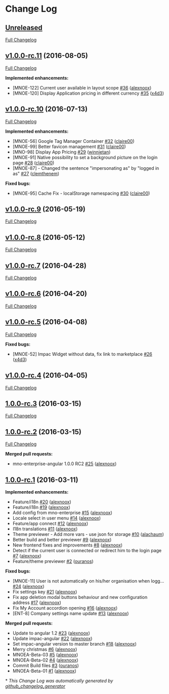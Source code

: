 # Change Log

## [Unreleased](https://github.com/maestrano/mno-enterprise-angular/tree/HEAD)

[Full Changelog](https://github.com/maestrano/mno-enterprise-angular/compare/v1.0.0-rc.11...HEAD)

## [v1.0.0-rc.11](https://github.com/maestrano/mno-enterprise-angular/tree/v1.0.0-rc.11) (2016-08-05)

[Full Changelog](https://github.com/maestrano/mno-enterprise-angular/compare/v1.0.0-rc.10...v1.0.0-rc.11)

**Implemented enhancements:**

- \[MNOE-122\] Current user available in layout scope [\#36](https://github.com/maestrano/mno-enterprise-angular/pull/36) ([alexnoox](https://github.com/alexnoox))
- \[MNOE-120\] Display Application pricing in different currency [\#35](https://github.com/maestrano/mno-enterprise-angular/pull/35) ([x4d3](https://github.com/x4d3))

## [v1.0.0-rc.10](https://github.com/maestrano/mno-enterprise-angular/tree/v1.0.0-rc.10) (2016-07-13)

[Full Changelog](https://github.com/maestrano/mno-enterprise-angular/compare/v1.0.0-rc.9...v1.0.0-rc.10)

**Implemented enhancements:**

- \[MNOE-56\] Google Tag Manager Container [\#32](https://github.com/maestrano/mno-enterprise-angular/pull/32) ([claire00](https://github.com/claire00))
- \[MNOE-99\] Better favicon management [\#31](https://github.com/maestrano/mno-enterprise-angular/pull/31) ([claire00](https://github.com/claire00))
- \[MNO-98\] Display App Pricing [\#29](https://github.com/maestrano/mno-enterprise-angular/pull/29) ([winnietan](https://github.com/winnietan))
- \[MNOE-91\] Native possibility to set a background picture on the login page [\#28](https://github.com/maestrano/mno-enterprise-angular/pull/28) ([claire00](https://github.com/claire00))
- \[MNOE-87\] - Changed the sentence "impersonating as" by "logged in as" [\#27](https://github.com/maestrano/mno-enterprise-angular/pull/27) ([clemthenem](https://github.com/clemthenem))

**Fixed bugs:**

- \[MNOE-95\] Cache Fix - localStorage namespacing [\#30](https://github.com/maestrano/mno-enterprise-angular/pull/30) ([claire00](https://github.com/claire00))

## [v1.0.0-rc.9](https://github.com/maestrano/mno-enterprise-angular/tree/v1.0.0-rc.9) (2016-05-19)
[Full Changelog](https://github.com/maestrano/mno-enterprise-angular/compare/v1.0.0-rc.8...v1.0.0-rc.9)

## [v1.0.0-rc.8](https://github.com/maestrano/mno-enterprise-angular/tree/v1.0.0-rc.8) (2016-05-12)
[Full Changelog](https://github.com/maestrano/mno-enterprise-angular/compare/v1.0.0-rc.7...v1.0.0-rc.8)

## [v1.0.0-rc.7](https://github.com/maestrano/mno-enterprise-angular/tree/v1.0.0-rc.7) (2016-04-28)
[Full Changelog](https://github.com/maestrano/mno-enterprise-angular/compare/v1.0.0-rc.6...v1.0.0-rc.7)

## [v1.0.0-rc.6](https://github.com/maestrano/mno-enterprise-angular/tree/v1.0.0-rc.6) (2016-04-20)
[Full Changelog](https://github.com/maestrano/mno-enterprise-angular/compare/v1.0.0-rc.5...v1.0.0-rc.6)

## [v1.0.0-rc.5](https://github.com/maestrano/mno-enterprise-angular/tree/v1.0.0-rc.5) (2016-04-08)
[Full Changelog](https://github.com/maestrano/mno-enterprise-angular/compare/v1.0.0-rc.4...v1.0.0-rc.5)

**Fixed bugs:**

- \[MNOE-52\] Impac Widget without data, fix link to marketplace [\#26](https://github.com/maestrano/mno-enterprise-angular/pull/26) ([x4d3](https://github.com/x4d3))

## [v1.0.0-rc.4](https://github.com/maestrano/mno-enterprise-angular/tree/v1.0.0-rc.4) (2016-04-05)
[Full Changelog](https://github.com/maestrano/mno-enterprise-angular/compare/1.0.0-rc.3...v1.0.0-rc.4)

## [1.0.0-rc.3](https://github.com/maestrano/mno-enterprise-angular/tree/1.0.0-rc.3) (2016-03-15)
[Full Changelog](https://github.com/maestrano/mno-enterprise-angular/compare/1.0.0-rc.2...1.0.0-rc.3)

## [1.0.0-rc.2](https://github.com/maestrano/mno-enterprise-angular/tree/1.0.0-rc.2) (2016-03-15)
[Full Changelog](https://github.com/maestrano/mno-enterprise-angular/compare/1.0.0-rc.1...1.0.0-rc.2)

**Merged pull requests:**

- mno-enterprise-angular 1.0.0 RC2 [\#25](https://github.com/maestrano/mno-enterprise-angular/pull/25) ([alexnoox](https://github.com/alexnoox))

## [1.0.0-rc.1](https://github.com/maestrano/mno-enterprise-angular/tree/1.0.0-rc.1) (2016-03-11)
**Implemented enhancements:**

- Feature/i18n [\#20](https://github.com/maestrano/mno-enterprise-angular/pull/20) ([alexnoox](https://github.com/alexnoox))
- Feature/i18n [\#19](https://github.com/maestrano/mno-enterprise-angular/pull/19) ([alexnoox](https://github.com/alexnoox))
- Add config from mno-enterprise [\#15](https://github.com/maestrano/mno-enterprise-angular/pull/15) ([alexnoox](https://github.com/alexnoox))
- Locale select in user menu [\#14](https://github.com/maestrano/mno-enterprise-angular/pull/14) ([alexnoox](https://github.com/alexnoox))
- Feature/app connect [\#12](https://github.com/maestrano/mno-enterprise-angular/pull/12) ([alexnoox](https://github.com/alexnoox))
- I18n translations [\#11](https://github.com/maestrano/mno-enterprise-angular/pull/11) ([alexnoox](https://github.com/alexnoox))
- Theme previewer - Add more vars - use json for storage [\#10](https://github.com/maestrano/mno-enterprise-angular/pull/10) ([alachaum](https://github.com/alachaum))
- Better build and better previewer [\#9](https://github.com/maestrano/mno-enterprise-angular/pull/9) ([alexnoox](https://github.com/alexnoox))
- New frontend fixes and improvements [\#8](https://github.com/maestrano/mno-enterprise-angular/pull/8) ([alexnoox](https://github.com/alexnoox))
- Detect if the current user is connected or redirect him to the login page [\#7](https://github.com/maestrano/mno-enterprise-angular/pull/7) ([alexnoox](https://github.com/alexnoox))
- Feature/theme previewer [\#2](https://github.com/maestrano/mno-enterprise-angular/pull/2) ([ouranos](https://github.com/ouranos))

**Fixed bugs:**

- \[MNOE-11\] User is not automatically on his/her organisation when logg… [\#24](https://github.com/maestrano/mno-enterprise-angular/pull/24) ([alexnoox](https://github.com/alexnoox))
- Fix settings key [\#21](https://github.com/maestrano/mno-enterprise-angular/pull/21) ([alexnoox](https://github.com/alexnoox))
- Fix app deletion modal buttons behaviour and new configuration address [\#17](https://github.com/maestrano/mno-enterprise-angular/pull/17) ([alexnoox](https://github.com/alexnoox))
- Fix My Account accordion opening [\#16](https://github.com/maestrano/mno-enterprise-angular/pull/16) ([alexnoox](https://github.com/alexnoox))
- \[ENT-8\] Company settings name update [\#13](https://github.com/maestrano/mno-enterprise-angular/pull/13) ([alexnoox](https://github.com/alexnoox))

**Merged pull requests:**

- Update to angular 1.2 [\#23](https://github.com/maestrano/mno-enterprise-angular/pull/23) ([alexnoox](https://github.com/alexnoox))
- Update impac-angular [\#22](https://github.com/maestrano/mno-enterprise-angular/pull/22) ([alexnoox](https://github.com/alexnoox))
- Set impac-angular version to master branch [\#18](https://github.com/maestrano/mno-enterprise-angular/pull/18) ([alexnoox](https://github.com/alexnoox))
- Merry christmas [\#6](https://github.com/maestrano/mno-enterprise-angular/pull/6) ([alexnoox](https://github.com/alexnoox))
- MNOEA-Beta-03 [\#5](https://github.com/maestrano/mno-enterprise-angular/pull/5) ([alexnoox](https://github.com/alexnoox))
- MNOEA-Beta-02 [\#4](https://github.com/maestrano/mno-enterprise-angular/pull/4) ([alexnoox](https://github.com/alexnoox))
- Commit Build files [\#3](https://github.com/maestrano/mno-enterprise-angular/pull/3) ([ouranos](https://github.com/ouranos))
- MNOEA-Beta-01 [\#1](https://github.com/maestrano/mno-enterprise-angular/pull/1) ([alexnoox](https://github.com/alexnoox))



\* *This Change Log was automatically generated by [github_changelog_generator](https://github.com/skywinder/Github-Changelog-Generator)*
